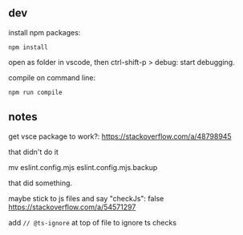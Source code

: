 ## dev

install npm packages:

```
npm install
```

open as folder in vscode, then ctrl-shift-p > debug: start debugging.

compile on command line:

```
npm run compile
```

## notes

        
get vsce package to work?: https://stackoverflow.com/a/48798945

that didn't do it

mv eslint.config.mjs eslint.config.mjs.backup

that did something.

maybe stick to js files and say "checkJs": false      https://stackoverflow.com/a/54571297

add `// @ts-ignore` at top of file to ignore ts checks